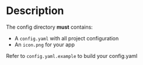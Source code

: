 # Description

The config directory **must** contains:
- A `config.yaml` with all project configuration
- An `icon.png` for your app

Refer to `config.yaml.example` to build your config.yaml 